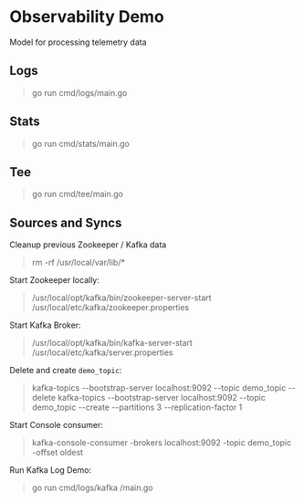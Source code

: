 # Observability Demo

Model for processing telemetry data

## Logs
> go run cmd/logs/main.go

## Stats
> go run cmd/stats/main.go

## Tee
> go run cmd/tee/main.go

## Sources and Syncs

Cleanup previous Zookeeper / Kafka data
> rm -rf /usr/local/var/lib/*

Start Zookeeper locally:
> /usr/local/opt/kafka/bin/zookeeper-server-start /usr/local/etc/kafka/zookeeper.properties

Start Kafka Broker:
> /usr/local/opt/kafka/bin/kafka-server-start /usr/local/etc/kafka/server.properties

Delete and create `demo_topic`:
> kafka-topics --bootstrap-server localhost:9092 --topic demo_topic --delete
> kafka-topics --bootstrap-server localhost:9092 --topic demo_topic --create --partitions 3 --replication-factor 1

Start Console consumer:
> kafka-console-consumer -brokers localhost:9092 -topic demo_topic -offset oldest

Run Kafka Log Demo:
> go run cmd/logs/kafka /main.go
